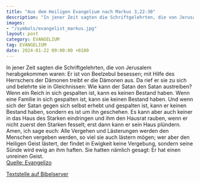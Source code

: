 ```yaml
---
title: "Aus dem Heiligen Evangelium nach Markus 3,22-30"
description: "In jener Zeit sagten die Schriftgelehrten, die von Jerusalem herabgekommen waren: Er ist von Beelzebul besessen; mit Hilfe des Herrschers der Dämonen treibt er die Dämonen aus. Da rief er sie zu sich und belehrte sie in Gleichnissen: Wie kann der Satan den Satan austreiben? Wenn ...."
images:
- "/symbols/evangelist_markus.jpg"
layout: post
category: EVANGELIUM
tag: EVANGELIUM
date: 2024-01-22 09:00:00 +0100
---
```

In jener Zeit sagten die Schriftgelehrten, die von Jerusalem herabgekommen waren: Er ist von Beelzebul besessen; mit Hilfe des Herrschers der Dämonen treibt er die Dämonen aus.
Da rief er sie zu sich und belehrte sie in Gleichnissen: Wie kann der Satan den Satan austreiben?
Wenn ein Reich in sich gespalten ist, kann es keinen Bestand haben.<!--more-->
Wenn eine Familie in sich gespalten ist, kann sie keinen Bestand haben.
Und wenn sich der Satan gegen sich selbst erhebt und gespalten ist, kann er keinen Bestand haben, sondern es ist um ihn geschehen.
Es kann aber auch keiner in das Haus des Starken eindringen und ihm den Hausrat rauben, wenn er nicht zuerst den Starken fesselt; erst dann kann er sein Haus plündern.
Amen, ich sage euch: Alle Vergehen und Lästerungen werden den Menschen vergeben werden, so viel sie auch lästern mögen;
wer aber den Heiligen Geist lästert, der findet in Ewigkeit keine Vergebung, sondern seine Sünde wird ewig an ihm haften.
Sie hatten nämlich gesagt: Er hat einen unreinen Geist.<br>
[Quelle: Evangelizo](https://evangeliumtagfuertag.org/DE/gospel)

[Textstelle auf Bibelserver](https://www.bibleserver.com/EU/Markus3,22-30)
